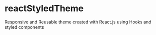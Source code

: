 # reactStyledTheme
Responsive and Reusable theme created with React.js using Hooks and styled components
